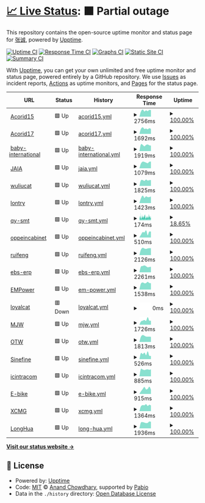 # [📈 Live Status](https://techeek.github.io/upptime): <!--live status--> **🟧 Partial outage**

This repository contains the open-source uptime monitor and status page for [张诚](www.techeek.cn), powered by [Upptime](https://github.com/upptime/upptime).

[![Uptime CI](https://github.com/techeek/upptime/workflows/Uptime%20CI/badge.svg)](https://github.com/techeek/upptime/actions?query=workflow%3A%22Uptime+CI%22)
[![Response Time CI](https://github.com/techeek/upptime/workflows/Response%20Time%20CI/badge.svg)](https://github.com/techeek/upptime/actions?query=workflow%3A%22Response+Time+CI%22)
[![Graphs CI](https://github.com/techeek/upptime/workflows/Graphs%20CI/badge.svg)](https://github.com/techeek/upptime/actions?query=workflow%3A%22Graphs+CI%22)
[![Static Site CI](https://github.com/techeek/upptime/workflows/Static%20Site%20CI/badge.svg)](https://github.com/techeek/upptime/actions?query=workflow%3A%22Static+Site+CI%22)
[![Summary CI](https://github.com/techeek/upptime/workflows/Summary%20CI/badge.svg)](https://github.com/techeek/upptime/actions?query=workflow%3A%22Summary+CI%22)

With [Upptime](https://upptime.js.org), you can get your own unlimited and free uptime monitor and status page, powered entirely by a GitHub repository. We use [Issues](https://github.com/techeek/upptime/issues) as incident reports, [Actions](https://github.com/techeek/upptime/actions) as uptime monitors, and [Pages](https://techeek.github.io/upptime) for the status page.

<!--start: status pages-->
<!-- This summary is generated by Upptime (https://github.com/upptime/upptime) -->
<!-- Do not edit this manually, your changes will be overwritten -->
<!-- prettier-ignore -->
| URL | Status | History | Response Time | Uptime |
| --- | ------ | ------- | ------------- | ------ |
| <img alt="" src="https://icons.duckduckgo.com/ip3/odoo15.acorid.cn.ico" height="13"> [Acorid15](https://odoo15.acorid.cn) | 🟩 Up | [acorid15.yml](https://github.com/Techeek/upptime/commits/HEAD/history/acorid15.yml) | <details><summary><img alt="Response time graph" src="./graphs/acorid15/response-time-week.png" height="20"> 2756ms</summary><br><a href="https://techeek.github.io/upptime/history/acorid15"><img alt="Response time 2899" src="https://img.shields.io/endpoint?url=https%3A%2F%2Fraw.githubusercontent.com%2FTecheek%2Fupptime%2FHEAD%2Fapi%2Facorid15%2Fresponse-time.json"></a><br><a href="https://techeek.github.io/upptime/history/acorid15"><img alt="24-hour response time 2982" src="https://img.shields.io/endpoint?url=https%3A%2F%2Fraw.githubusercontent.com%2FTecheek%2Fupptime%2FHEAD%2Fapi%2Facorid15%2Fresponse-time-day.json"></a><br><a href="https://techeek.github.io/upptime/history/acorid15"><img alt="7-day response time 2756" src="https://img.shields.io/endpoint?url=https%3A%2F%2Fraw.githubusercontent.com%2FTecheek%2Fupptime%2FHEAD%2Fapi%2Facorid15%2Fresponse-time-week.json"></a><br><a href="https://techeek.github.io/upptime/history/acorid15"><img alt="30-day response time 2956" src="https://img.shields.io/endpoint?url=https%3A%2F%2Fraw.githubusercontent.com%2FTecheek%2Fupptime%2FHEAD%2Fapi%2Facorid15%2Fresponse-time-month.json"></a><br><a href="https://techeek.github.io/upptime/history/acorid15"><img alt="1-year response time 2899" src="https://img.shields.io/endpoint?url=https%3A%2F%2Fraw.githubusercontent.com%2FTecheek%2Fupptime%2FHEAD%2Fapi%2Facorid15%2Fresponse-time-year.json"></a></details> | <details><summary><a href="https://techeek.github.io/upptime/history/acorid15">100.00%</a></summary><a href="https://techeek.github.io/upptime/history/acorid15"><img alt="All-time uptime 100.00%" src="https://img.shields.io/endpoint?url=https%3A%2F%2Fraw.githubusercontent.com%2FTecheek%2Fupptime%2FHEAD%2Fapi%2Facorid15%2Fuptime.json"></a><br><a href="https://techeek.github.io/upptime/history/acorid15"><img alt="24-hour uptime 100.00%" src="https://img.shields.io/endpoint?url=https%3A%2F%2Fraw.githubusercontent.com%2FTecheek%2Fupptime%2FHEAD%2Fapi%2Facorid15%2Fuptime-day.json"></a><br><a href="https://techeek.github.io/upptime/history/acorid15"><img alt="7-day uptime 100.00%" src="https://img.shields.io/endpoint?url=https%3A%2F%2Fraw.githubusercontent.com%2FTecheek%2Fupptime%2FHEAD%2Fapi%2Facorid15%2Fuptime-week.json"></a><br><a href="https://techeek.github.io/upptime/history/acorid15"><img alt="30-day uptime 100.00%" src="https://img.shields.io/endpoint?url=https%3A%2F%2Fraw.githubusercontent.com%2FTecheek%2Fupptime%2FHEAD%2Fapi%2Facorid15%2Fuptime-month.json"></a><br><a href="https://techeek.github.io/upptime/history/acorid15"><img alt="1-year uptime 100.00%" src="https://img.shields.io/endpoint?url=https%3A%2F%2Fraw.githubusercontent.com%2FTecheek%2Fupptime%2FHEAD%2Fapi%2Facorid15%2Fuptime-year.json"></a></details>
| <img alt="" src="https://icons.duckduckgo.com/ip3/odoo17.acorid.cn.ico" height="13"> [Acorid17](https://odoo17.acorid.cn) | 🟩 Up | [acorid17.yml](https://github.com/Techeek/upptime/commits/HEAD/history/acorid17.yml) | <details><summary><img alt="Response time graph" src="./graphs/acorid17/response-time-week.png" height="20"> 1692ms</summary><br><a href="https://techeek.github.io/upptime/history/acorid17"><img alt="Response time 1864" src="https://img.shields.io/endpoint?url=https%3A%2F%2Fraw.githubusercontent.com%2FTecheek%2Fupptime%2FHEAD%2Fapi%2Facorid17%2Fresponse-time.json"></a><br><a href="https://techeek.github.io/upptime/history/acorid17"><img alt="24-hour response time 1584" src="https://img.shields.io/endpoint?url=https%3A%2F%2Fraw.githubusercontent.com%2FTecheek%2Fupptime%2FHEAD%2Fapi%2Facorid17%2Fresponse-time-day.json"></a><br><a href="https://techeek.github.io/upptime/history/acorid17"><img alt="7-day response time 1692" src="https://img.shields.io/endpoint?url=https%3A%2F%2Fraw.githubusercontent.com%2FTecheek%2Fupptime%2FHEAD%2Fapi%2Facorid17%2Fresponse-time-week.json"></a><br><a href="https://techeek.github.io/upptime/history/acorid17"><img alt="30-day response time 1982" src="https://img.shields.io/endpoint?url=https%3A%2F%2Fraw.githubusercontent.com%2FTecheek%2Fupptime%2FHEAD%2Fapi%2Facorid17%2Fresponse-time-month.json"></a><br><a href="https://techeek.github.io/upptime/history/acorid17"><img alt="1-year response time 1864" src="https://img.shields.io/endpoint?url=https%3A%2F%2Fraw.githubusercontent.com%2FTecheek%2Fupptime%2FHEAD%2Fapi%2Facorid17%2Fresponse-time-year.json"></a></details> | <details><summary><a href="https://techeek.github.io/upptime/history/acorid17">100.00%</a></summary><a href="https://techeek.github.io/upptime/history/acorid17"><img alt="All-time uptime 99.97%" src="https://img.shields.io/endpoint?url=https%3A%2F%2Fraw.githubusercontent.com%2FTecheek%2Fupptime%2FHEAD%2Fapi%2Facorid17%2Fuptime.json"></a><br><a href="https://techeek.github.io/upptime/history/acorid17"><img alt="24-hour uptime 100.00%" src="https://img.shields.io/endpoint?url=https%3A%2F%2Fraw.githubusercontent.com%2FTecheek%2Fupptime%2FHEAD%2Fapi%2Facorid17%2Fuptime-day.json"></a><br><a href="https://techeek.github.io/upptime/history/acorid17"><img alt="7-day uptime 100.00%" src="https://img.shields.io/endpoint?url=https%3A%2F%2Fraw.githubusercontent.com%2FTecheek%2Fupptime%2FHEAD%2Fapi%2Facorid17%2Fuptime-week.json"></a><br><a href="https://techeek.github.io/upptime/history/acorid17"><img alt="30-day uptime 99.96%" src="https://img.shields.io/endpoint?url=https%3A%2F%2Fraw.githubusercontent.com%2FTecheek%2Fupptime%2FHEAD%2Fapi%2Facorid17%2Fuptime-month.json"></a><br><a href="https://techeek.github.io/upptime/history/acorid17"><img alt="1-year uptime 99.97%" src="https://img.shields.io/endpoint?url=https%3A%2F%2Fraw.githubusercontent.com%2FTecheek%2Fupptime%2FHEAD%2Fapi%2Facorid17%2Fuptime-year.json"></a></details>
| <img alt="" src="https://icons.duckduckgo.com/ip3/www.baby-international.com.ico" height="13"> [baby-international](https://www.baby-international.com) | 🟩 Up | [baby-international.yml](https://github.com/Techeek/upptime/commits/HEAD/history/baby-international.yml) | <details><summary><img alt="Response time graph" src="./graphs/baby-international/response-time-week.png" height="20"> 1919ms</summary><br><a href="https://techeek.github.io/upptime/history/baby-international"><img alt="Response time 1876" src="https://img.shields.io/endpoint?url=https%3A%2F%2Fraw.githubusercontent.com%2FTecheek%2Fupptime%2FHEAD%2Fapi%2Fbaby-international%2Fresponse-time.json"></a><br><a href="https://techeek.github.io/upptime/history/baby-international"><img alt="24-hour response time 1761" src="https://img.shields.io/endpoint?url=https%3A%2F%2Fraw.githubusercontent.com%2FTecheek%2Fupptime%2FHEAD%2Fapi%2Fbaby-international%2Fresponse-time-day.json"></a><br><a href="https://techeek.github.io/upptime/history/baby-international"><img alt="7-day response time 1919" src="https://img.shields.io/endpoint?url=https%3A%2F%2Fraw.githubusercontent.com%2FTecheek%2Fupptime%2FHEAD%2Fapi%2Fbaby-international%2Fresponse-time-week.json"></a><br><a href="https://techeek.github.io/upptime/history/baby-international"><img alt="30-day response time 1953" src="https://img.shields.io/endpoint?url=https%3A%2F%2Fraw.githubusercontent.com%2FTecheek%2Fupptime%2FHEAD%2Fapi%2Fbaby-international%2Fresponse-time-month.json"></a><br><a href="https://techeek.github.io/upptime/history/baby-international"><img alt="1-year response time 1876" src="https://img.shields.io/endpoint?url=https%3A%2F%2Fraw.githubusercontent.com%2FTecheek%2Fupptime%2FHEAD%2Fapi%2Fbaby-international%2Fresponse-time-year.json"></a></details> | <details><summary><a href="https://techeek.github.io/upptime/history/baby-international">100.00%</a></summary><a href="https://techeek.github.io/upptime/history/baby-international"><img alt="All-time uptime 100.00%" src="https://img.shields.io/endpoint?url=https%3A%2F%2Fraw.githubusercontent.com%2FTecheek%2Fupptime%2FHEAD%2Fapi%2Fbaby-international%2Fuptime.json"></a><br><a href="https://techeek.github.io/upptime/history/baby-international"><img alt="24-hour uptime 100.00%" src="https://img.shields.io/endpoint?url=https%3A%2F%2Fraw.githubusercontent.com%2FTecheek%2Fupptime%2FHEAD%2Fapi%2Fbaby-international%2Fuptime-day.json"></a><br><a href="https://techeek.github.io/upptime/history/baby-international"><img alt="7-day uptime 100.00%" src="https://img.shields.io/endpoint?url=https%3A%2F%2Fraw.githubusercontent.com%2FTecheek%2Fupptime%2FHEAD%2Fapi%2Fbaby-international%2Fuptime-week.json"></a><br><a href="https://techeek.github.io/upptime/history/baby-international"><img alt="30-day uptime 100.00%" src="https://img.shields.io/endpoint?url=https%3A%2F%2Fraw.githubusercontent.com%2FTecheek%2Fupptime%2FHEAD%2Fapi%2Fbaby-international%2Fuptime-month.json"></a><br><a href="https://techeek.github.io/upptime/history/baby-international"><img alt="1-year uptime 100.00%" src="https://img.shields.io/endpoint?url=https%3A%2F%2Fraw.githubusercontent.com%2FTecheek%2Fupptime%2FHEAD%2Fapi%2Fbaby-international%2Fuptime-year.json"></a></details>
| <img alt="" src="https://icons.duckduckgo.com/ip3/120.79.228.48.ico" height="13"> [JAIA](http://120.79.228.48) | 🟩 Up | [jaia.yml](https://github.com/Techeek/upptime/commits/HEAD/history/jaia.yml) | <details><summary><img alt="Response time graph" src="./graphs/jaia/response-time-week.png" height="20"> 1079ms</summary><br><a href="https://techeek.github.io/upptime/history/jaia"><img alt="Response time 1047" src="https://img.shields.io/endpoint?url=https%3A%2F%2Fraw.githubusercontent.com%2FTecheek%2Fupptime%2FHEAD%2Fapi%2Fjaia%2Fresponse-time.json"></a><br><a href="https://techeek.github.io/upptime/history/jaia"><img alt="24-hour response time 1218" src="https://img.shields.io/endpoint?url=https%3A%2F%2Fraw.githubusercontent.com%2FTecheek%2Fupptime%2FHEAD%2Fapi%2Fjaia%2Fresponse-time-day.json"></a><br><a href="https://techeek.github.io/upptime/history/jaia"><img alt="7-day response time 1079" src="https://img.shields.io/endpoint?url=https%3A%2F%2Fraw.githubusercontent.com%2FTecheek%2Fupptime%2FHEAD%2Fapi%2Fjaia%2Fresponse-time-week.json"></a><br><a href="https://techeek.github.io/upptime/history/jaia"><img alt="30-day response time 1043" src="https://img.shields.io/endpoint?url=https%3A%2F%2Fraw.githubusercontent.com%2FTecheek%2Fupptime%2FHEAD%2Fapi%2Fjaia%2Fresponse-time-month.json"></a><br><a href="https://techeek.github.io/upptime/history/jaia"><img alt="1-year response time 1047" src="https://img.shields.io/endpoint?url=https%3A%2F%2Fraw.githubusercontent.com%2FTecheek%2Fupptime%2FHEAD%2Fapi%2Fjaia%2Fresponse-time-year.json"></a></details> | <details><summary><a href="https://techeek.github.io/upptime/history/jaia">100.00%</a></summary><a href="https://techeek.github.io/upptime/history/jaia"><img alt="All-time uptime 100.00%" src="https://img.shields.io/endpoint?url=https%3A%2F%2Fraw.githubusercontent.com%2FTecheek%2Fupptime%2FHEAD%2Fapi%2Fjaia%2Fuptime.json"></a><br><a href="https://techeek.github.io/upptime/history/jaia"><img alt="24-hour uptime 100.00%" src="https://img.shields.io/endpoint?url=https%3A%2F%2Fraw.githubusercontent.com%2FTecheek%2Fupptime%2FHEAD%2Fapi%2Fjaia%2Fuptime-day.json"></a><br><a href="https://techeek.github.io/upptime/history/jaia"><img alt="7-day uptime 100.00%" src="https://img.shields.io/endpoint?url=https%3A%2F%2Fraw.githubusercontent.com%2FTecheek%2Fupptime%2FHEAD%2Fapi%2Fjaia%2Fuptime-week.json"></a><br><a href="https://techeek.github.io/upptime/history/jaia"><img alt="30-day uptime 100.00%" src="https://img.shields.io/endpoint?url=https%3A%2F%2Fraw.githubusercontent.com%2FTecheek%2Fupptime%2FHEAD%2Fapi%2Fjaia%2Fuptime-month.json"></a><br><a href="https://techeek.github.io/upptime/history/jaia"><img alt="1-year uptime 100.00%" src="https://img.shields.io/endpoint?url=https%3A%2F%2Fraw.githubusercontent.com%2FTecheek%2Fupptime%2FHEAD%2Fapi%2Fjaia%2Fuptime-year.json"></a></details>
| <img alt="" src="https://icons.duckduckgo.com/ip3/od.wuliucat.com.ico" height="13"> [wuliucat](http://od.wuliucat.com) | 🟩 Up | [wuliucat.yml](https://github.com/Techeek/upptime/commits/HEAD/history/wuliucat.yml) | <details><summary><img alt="Response time graph" src="./graphs/wuliucat/response-time-week.png" height="20"> 1825ms</summary><br><a href="https://techeek.github.io/upptime/history/wuliucat"><img alt="Response time 1820" src="https://img.shields.io/endpoint?url=https%3A%2F%2Fraw.githubusercontent.com%2FTecheek%2Fupptime%2FHEAD%2Fapi%2Fwuliucat%2Fresponse-time.json"></a><br><a href="https://techeek.github.io/upptime/history/wuliucat"><img alt="24-hour response time 1892" src="https://img.shields.io/endpoint?url=https%3A%2F%2Fraw.githubusercontent.com%2FTecheek%2Fupptime%2FHEAD%2Fapi%2Fwuliucat%2Fresponse-time-day.json"></a><br><a href="https://techeek.github.io/upptime/history/wuliucat"><img alt="7-day response time 1825" src="https://img.shields.io/endpoint?url=https%3A%2F%2Fraw.githubusercontent.com%2FTecheek%2Fupptime%2FHEAD%2Fapi%2Fwuliucat%2Fresponse-time-week.json"></a><br><a href="https://techeek.github.io/upptime/history/wuliucat"><img alt="30-day response time 1774" src="https://img.shields.io/endpoint?url=https%3A%2F%2Fraw.githubusercontent.com%2FTecheek%2Fupptime%2FHEAD%2Fapi%2Fwuliucat%2Fresponse-time-month.json"></a><br><a href="https://techeek.github.io/upptime/history/wuliucat"><img alt="1-year response time 1820" src="https://img.shields.io/endpoint?url=https%3A%2F%2Fraw.githubusercontent.com%2FTecheek%2Fupptime%2FHEAD%2Fapi%2Fwuliucat%2Fresponse-time-year.json"></a></details> | <details><summary><a href="https://techeek.github.io/upptime/history/wuliucat">100.00%</a></summary><a href="https://techeek.github.io/upptime/history/wuliucat"><img alt="All-time uptime 99.73%" src="https://img.shields.io/endpoint?url=https%3A%2F%2Fraw.githubusercontent.com%2FTecheek%2Fupptime%2FHEAD%2Fapi%2Fwuliucat%2Fuptime.json"></a><br><a href="https://techeek.github.io/upptime/history/wuliucat"><img alt="24-hour uptime 100.00%" src="https://img.shields.io/endpoint?url=https%3A%2F%2Fraw.githubusercontent.com%2FTecheek%2Fupptime%2FHEAD%2Fapi%2Fwuliucat%2Fuptime-day.json"></a><br><a href="https://techeek.github.io/upptime/history/wuliucat"><img alt="7-day uptime 100.00%" src="https://img.shields.io/endpoint?url=https%3A%2F%2Fraw.githubusercontent.com%2FTecheek%2Fupptime%2FHEAD%2Fapi%2Fwuliucat%2Fuptime-week.json"></a><br><a href="https://techeek.github.io/upptime/history/wuliucat"><img alt="30-day uptime 99.64%" src="https://img.shields.io/endpoint?url=https%3A%2F%2Fraw.githubusercontent.com%2FTecheek%2Fupptime%2FHEAD%2Fapi%2Fwuliucat%2Fuptime-month.json"></a><br><a href="https://techeek.github.io/upptime/history/wuliucat"><img alt="1-year uptime 99.73%" src="https://img.shields.io/endpoint?url=https%3A%2F%2Fraw.githubusercontent.com%2FTecheek%2Fupptime%2FHEAD%2Fapi%2Fwuliucat%2Fuptime-year.json"></a></details>
| <img alt="" src="https://icons.duckduckgo.com/ip3/lontry.einfo-tech.com.ico" height="13"> [lontry](https://lontry.einfo-tech.com) | 🟩 Up | [lontry.yml](https://github.com/Techeek/upptime/commits/HEAD/history/lontry.yml) | <details><summary><img alt="Response time graph" src="./graphs/lontry/response-time-week.png" height="20"> 1423ms</summary><br><a href="https://techeek.github.io/upptime/history/lontry"><img alt="Response time 1364" src="https://img.shields.io/endpoint?url=https%3A%2F%2Fraw.githubusercontent.com%2FTecheek%2Fupptime%2FHEAD%2Fapi%2Flontry%2Fresponse-time.json"></a><br><a href="https://techeek.github.io/upptime/history/lontry"><img alt="24-hour response time 1512" src="https://img.shields.io/endpoint?url=https%3A%2F%2Fraw.githubusercontent.com%2FTecheek%2Fupptime%2FHEAD%2Fapi%2Flontry%2Fresponse-time-day.json"></a><br><a href="https://techeek.github.io/upptime/history/lontry"><img alt="7-day response time 1423" src="https://img.shields.io/endpoint?url=https%3A%2F%2Fraw.githubusercontent.com%2FTecheek%2Fupptime%2FHEAD%2Fapi%2Flontry%2Fresponse-time-week.json"></a><br><a href="https://techeek.github.io/upptime/history/lontry"><img alt="30-day response time 1375" src="https://img.shields.io/endpoint?url=https%3A%2F%2Fraw.githubusercontent.com%2FTecheek%2Fupptime%2FHEAD%2Fapi%2Flontry%2Fresponse-time-month.json"></a><br><a href="https://techeek.github.io/upptime/history/lontry"><img alt="1-year response time 1364" src="https://img.shields.io/endpoint?url=https%3A%2F%2Fraw.githubusercontent.com%2FTecheek%2Fupptime%2FHEAD%2Fapi%2Flontry%2Fresponse-time-year.json"></a></details> | <details><summary><a href="https://techeek.github.io/upptime/history/lontry">100.00%</a></summary><a href="https://techeek.github.io/upptime/history/lontry"><img alt="All-time uptime 100.00%" src="https://img.shields.io/endpoint?url=https%3A%2F%2Fraw.githubusercontent.com%2FTecheek%2Fupptime%2FHEAD%2Fapi%2Flontry%2Fuptime.json"></a><br><a href="https://techeek.github.io/upptime/history/lontry"><img alt="24-hour uptime 100.00%" src="https://img.shields.io/endpoint?url=https%3A%2F%2Fraw.githubusercontent.com%2FTecheek%2Fupptime%2FHEAD%2Fapi%2Flontry%2Fuptime-day.json"></a><br><a href="https://techeek.github.io/upptime/history/lontry"><img alt="7-day uptime 100.00%" src="https://img.shields.io/endpoint?url=https%3A%2F%2Fraw.githubusercontent.com%2FTecheek%2Fupptime%2FHEAD%2Fapi%2Flontry%2Fuptime-week.json"></a><br><a href="https://techeek.github.io/upptime/history/lontry"><img alt="30-day uptime 100.00%" src="https://img.shields.io/endpoint?url=https%3A%2F%2Fraw.githubusercontent.com%2FTecheek%2Fupptime%2FHEAD%2Fapi%2Flontry%2Fuptime-month.json"></a><br><a href="https://techeek.github.io/upptime/history/lontry"><img alt="1-year uptime 100.00%" src="https://img.shields.io/endpoint?url=https%3A%2F%2Fraw.githubusercontent.com%2FTecheek%2Fupptime%2FHEAD%2Fapi%2Flontry%2Fuptime-year.json"></a></details>
| <img alt="" src="https://icons.duckduckgo.com/ip3/www.qy-smt.com.ico" height="13"> [qy-smt](https://www.qy-smt.com) | 🟩 Up | [qy-smt.yml](https://github.com/Techeek/upptime/commits/HEAD/history/qy-smt.yml) | <details><summary><img alt="Response time graph" src="./graphs/qy-smt/response-time-week.png" height="20"> 174ms</summary><br><a href="https://techeek.github.io/upptime/history/qy-smt"><img alt="Response time 218" src="https://img.shields.io/endpoint?url=https%3A%2F%2Fraw.githubusercontent.com%2FTecheek%2Fupptime%2FHEAD%2Fapi%2Fqy-smt%2Fresponse-time.json"></a><br><a href="https://techeek.github.io/upptime/history/qy-smt"><img alt="24-hour response time 171" src="https://img.shields.io/endpoint?url=https%3A%2F%2Fraw.githubusercontent.com%2FTecheek%2Fupptime%2FHEAD%2Fapi%2Fqy-smt%2Fresponse-time-day.json"></a><br><a href="https://techeek.github.io/upptime/history/qy-smt"><img alt="7-day response time 174" src="https://img.shields.io/endpoint?url=https%3A%2F%2Fraw.githubusercontent.com%2FTecheek%2Fupptime%2FHEAD%2Fapi%2Fqy-smt%2Fresponse-time-week.json"></a><br><a href="https://techeek.github.io/upptime/history/qy-smt"><img alt="30-day response time 186" src="https://img.shields.io/endpoint?url=https%3A%2F%2Fraw.githubusercontent.com%2FTecheek%2Fupptime%2FHEAD%2Fapi%2Fqy-smt%2Fresponse-time-month.json"></a><br><a href="https://techeek.github.io/upptime/history/qy-smt"><img alt="1-year response time 218" src="https://img.shields.io/endpoint?url=https%3A%2F%2Fraw.githubusercontent.com%2FTecheek%2Fupptime%2FHEAD%2Fapi%2Fqy-smt%2Fresponse-time-year.json"></a></details> | <details><summary><a href="https://techeek.github.io/upptime/history/qy-smt">18.65%</a></summary><a href="https://techeek.github.io/upptime/history/qy-smt"><img alt="All-time uptime 47.92%" src="https://img.shields.io/endpoint?url=https%3A%2F%2Fraw.githubusercontent.com%2FTecheek%2Fupptime%2FHEAD%2Fapi%2Fqy-smt%2Fuptime.json"></a><br><a href="https://techeek.github.io/upptime/history/qy-smt"><img alt="24-hour uptime 25.75%" src="https://img.shields.io/endpoint?url=https%3A%2F%2Fraw.githubusercontent.com%2FTecheek%2Fupptime%2FHEAD%2Fapi%2Fqy-smt%2Fuptime-day.json"></a><br><a href="https://techeek.github.io/upptime/history/qy-smt"><img alt="7-day uptime 18.65%" src="https://img.shields.io/endpoint?url=https%3A%2F%2Fraw.githubusercontent.com%2FTecheek%2Fupptime%2FHEAD%2Fapi%2Fqy-smt%2Fuptime-week.json"></a><br><a href="https://techeek.github.io/upptime/history/qy-smt"><img alt="30-day uptime 35.55%" src="https://img.shields.io/endpoint?url=https%3A%2F%2Fraw.githubusercontent.com%2FTecheek%2Fupptime%2FHEAD%2Fapi%2Fqy-smt%2Fuptime-month.json"></a><br><a href="https://techeek.github.io/upptime/history/qy-smt"><img alt="1-year uptime 47.92%" src="https://img.shields.io/endpoint?url=https%3A%2F%2Fraw.githubusercontent.com%2FTecheek%2Fupptime%2FHEAD%2Fapi%2Fqy-smt%2Fuptime-year.json"></a></details>
| <img alt="" src="https://icons.duckduckgo.com/ip3/oppeincabinet.ca.ico" height="13"> [oppeincabinet](http://oppeincabinet.ca) | 🟩 Up | [oppeincabinet.yml](https://github.com/Techeek/upptime/commits/HEAD/history/oppeincabinet.yml) | <details><summary><img alt="Response time graph" src="./graphs/oppeincabinet/response-time-week.png" height="20"> 510ms</summary><br><a href="https://techeek.github.io/upptime/history/oppeincabinet"><img alt="Response time 522" src="https://img.shields.io/endpoint?url=https%3A%2F%2Fraw.githubusercontent.com%2FTecheek%2Fupptime%2FHEAD%2Fapi%2Foppeincabinet%2Fresponse-time.json"></a><br><a href="https://techeek.github.io/upptime/history/oppeincabinet"><img alt="24-hour response time 610" src="https://img.shields.io/endpoint?url=https%3A%2F%2Fraw.githubusercontent.com%2FTecheek%2Fupptime%2FHEAD%2Fapi%2Foppeincabinet%2Fresponse-time-day.json"></a><br><a href="https://techeek.github.io/upptime/history/oppeincabinet"><img alt="7-day response time 510" src="https://img.shields.io/endpoint?url=https%3A%2F%2Fraw.githubusercontent.com%2FTecheek%2Fupptime%2FHEAD%2Fapi%2Foppeincabinet%2Fresponse-time-week.json"></a><br><a href="https://techeek.github.io/upptime/history/oppeincabinet"><img alt="30-day response time 548" src="https://img.shields.io/endpoint?url=https%3A%2F%2Fraw.githubusercontent.com%2FTecheek%2Fupptime%2FHEAD%2Fapi%2Foppeincabinet%2Fresponse-time-month.json"></a><br><a href="https://techeek.github.io/upptime/history/oppeincabinet"><img alt="1-year response time 522" src="https://img.shields.io/endpoint?url=https%3A%2F%2Fraw.githubusercontent.com%2FTecheek%2Fupptime%2FHEAD%2Fapi%2Foppeincabinet%2Fresponse-time-year.json"></a></details> | <details><summary><a href="https://techeek.github.io/upptime/history/oppeincabinet">100.00%</a></summary><a href="https://techeek.github.io/upptime/history/oppeincabinet"><img alt="All-time uptime 99.86%" src="https://img.shields.io/endpoint?url=https%3A%2F%2Fraw.githubusercontent.com%2FTecheek%2Fupptime%2FHEAD%2Fapi%2Foppeincabinet%2Fuptime.json"></a><br><a href="https://techeek.github.io/upptime/history/oppeincabinet"><img alt="24-hour uptime 100.00%" src="https://img.shields.io/endpoint?url=https%3A%2F%2Fraw.githubusercontent.com%2FTecheek%2Fupptime%2FHEAD%2Fapi%2Foppeincabinet%2Fuptime-day.json"></a><br><a href="https://techeek.github.io/upptime/history/oppeincabinet"><img alt="7-day uptime 100.00%" src="https://img.shields.io/endpoint?url=https%3A%2F%2Fraw.githubusercontent.com%2FTecheek%2Fupptime%2FHEAD%2Fapi%2Foppeincabinet%2Fuptime-week.json"></a><br><a href="https://techeek.github.io/upptime/history/oppeincabinet"><img alt="30-day uptime 100.00%" src="https://img.shields.io/endpoint?url=https%3A%2F%2Fraw.githubusercontent.com%2FTecheek%2Fupptime%2FHEAD%2Fapi%2Foppeincabinet%2Fuptime-month.json"></a><br><a href="https://techeek.github.io/upptime/history/oppeincabinet"><img alt="1-year uptime 99.86%" src="https://img.shields.io/endpoint?url=https%3A%2F%2Fraw.githubusercontent.com%2FTecheek%2Fupptime%2FHEAD%2Fapi%2Foppeincabinet%2Fuptime-year.json"></a></details>
| <img alt="" src="https://icons.duckduckgo.com/ip3/ruifengcc.cn.ico" height="13"> [ruifeng](https://ruifengcc.cn) | 🟩 Up | [ruifeng.yml](https://github.com/Techeek/upptime/commits/HEAD/history/ruifeng.yml) | <details><summary><img alt="Response time graph" src="./graphs/ruifeng/response-time-week.png" height="20"> 2126ms</summary><br><a href="https://techeek.github.io/upptime/history/ruifeng"><img alt="Response time 2024" src="https://img.shields.io/endpoint?url=https%3A%2F%2Fraw.githubusercontent.com%2FTecheek%2Fupptime%2FHEAD%2Fapi%2Fruifeng%2Fresponse-time.json"></a><br><a href="https://techeek.github.io/upptime/history/ruifeng"><img alt="24-hour response time 2214" src="https://img.shields.io/endpoint?url=https%3A%2F%2Fraw.githubusercontent.com%2FTecheek%2Fupptime%2FHEAD%2Fapi%2Fruifeng%2Fresponse-time-day.json"></a><br><a href="https://techeek.github.io/upptime/history/ruifeng"><img alt="7-day response time 2126" src="https://img.shields.io/endpoint?url=https%3A%2F%2Fraw.githubusercontent.com%2FTecheek%2Fupptime%2FHEAD%2Fapi%2Fruifeng%2Fresponse-time-week.json"></a><br><a href="https://techeek.github.io/upptime/history/ruifeng"><img alt="30-day response time 2055" src="https://img.shields.io/endpoint?url=https%3A%2F%2Fraw.githubusercontent.com%2FTecheek%2Fupptime%2FHEAD%2Fapi%2Fruifeng%2Fresponse-time-month.json"></a><br><a href="https://techeek.github.io/upptime/history/ruifeng"><img alt="1-year response time 2024" src="https://img.shields.io/endpoint?url=https%3A%2F%2Fraw.githubusercontent.com%2FTecheek%2Fupptime%2FHEAD%2Fapi%2Fruifeng%2Fresponse-time-year.json"></a></details> | <details><summary><a href="https://techeek.github.io/upptime/history/ruifeng">100.00%</a></summary><a href="https://techeek.github.io/upptime/history/ruifeng"><img alt="All-time uptime 100.00%" src="https://img.shields.io/endpoint?url=https%3A%2F%2Fraw.githubusercontent.com%2FTecheek%2Fupptime%2FHEAD%2Fapi%2Fruifeng%2Fuptime.json"></a><br><a href="https://techeek.github.io/upptime/history/ruifeng"><img alt="24-hour uptime 100.00%" src="https://img.shields.io/endpoint?url=https%3A%2F%2Fraw.githubusercontent.com%2FTecheek%2Fupptime%2FHEAD%2Fapi%2Fruifeng%2Fuptime-day.json"></a><br><a href="https://techeek.github.io/upptime/history/ruifeng"><img alt="7-day uptime 100.00%" src="https://img.shields.io/endpoint?url=https%3A%2F%2Fraw.githubusercontent.com%2FTecheek%2Fupptime%2FHEAD%2Fapi%2Fruifeng%2Fuptime-week.json"></a><br><a href="https://techeek.github.io/upptime/history/ruifeng"><img alt="30-day uptime 100.00%" src="https://img.shields.io/endpoint?url=https%3A%2F%2Fraw.githubusercontent.com%2FTecheek%2Fupptime%2FHEAD%2Fapi%2Fruifeng%2Fuptime-month.json"></a><br><a href="https://techeek.github.io/upptime/history/ruifeng"><img alt="1-year uptime 100.00%" src="https://img.shields.io/endpoint?url=https%3A%2F%2Fraw.githubusercontent.com%2FTecheek%2Fupptime%2FHEAD%2Fapi%2Fruifeng%2Fuptime-year.json"></a></details>
| <img alt="" src="https://icons.duckduckgo.com/ip3/www.ebs-erp.cn.ico" height="13"> [ebs-erp](http://www.ebs-erp.cn:8013) | 🟩 Up | [ebs-erp.yml](https://github.com/Techeek/upptime/commits/HEAD/history/ebs-erp.yml) | <details><summary><img alt="Response time graph" src="./graphs/ebs-erp/response-time-week.png" height="20"> 2261ms</summary><br><a href="https://techeek.github.io/upptime/history/ebs-erp"><img alt="Response time 2315" src="https://img.shields.io/endpoint?url=https%3A%2F%2Fraw.githubusercontent.com%2FTecheek%2Fupptime%2FHEAD%2Fapi%2Febs-erp%2Fresponse-time.json"></a><br><a href="https://techeek.github.io/upptime/history/ebs-erp"><img alt="24-hour response time 2151" src="https://img.shields.io/endpoint?url=https%3A%2F%2Fraw.githubusercontent.com%2FTecheek%2Fupptime%2FHEAD%2Fapi%2Febs-erp%2Fresponse-time-day.json"></a><br><a href="https://techeek.github.io/upptime/history/ebs-erp"><img alt="7-day response time 2261" src="https://img.shields.io/endpoint?url=https%3A%2F%2Fraw.githubusercontent.com%2FTecheek%2Fupptime%2FHEAD%2Fapi%2Febs-erp%2Fresponse-time-week.json"></a><br><a href="https://techeek.github.io/upptime/history/ebs-erp"><img alt="30-day response time 2422" src="https://img.shields.io/endpoint?url=https%3A%2F%2Fraw.githubusercontent.com%2FTecheek%2Fupptime%2FHEAD%2Fapi%2Febs-erp%2Fresponse-time-month.json"></a><br><a href="https://techeek.github.io/upptime/history/ebs-erp"><img alt="1-year response time 2315" src="https://img.shields.io/endpoint?url=https%3A%2F%2Fraw.githubusercontent.com%2FTecheek%2Fupptime%2FHEAD%2Fapi%2Febs-erp%2Fresponse-time-year.json"></a></details> | <details><summary><a href="https://techeek.github.io/upptime/history/ebs-erp">100.00%</a></summary><a href="https://techeek.github.io/upptime/history/ebs-erp"><img alt="All-time uptime 100.00%" src="https://img.shields.io/endpoint?url=https%3A%2F%2Fraw.githubusercontent.com%2FTecheek%2Fupptime%2FHEAD%2Fapi%2Febs-erp%2Fuptime.json"></a><br><a href="https://techeek.github.io/upptime/history/ebs-erp"><img alt="24-hour uptime 100.00%" src="https://img.shields.io/endpoint?url=https%3A%2F%2Fraw.githubusercontent.com%2FTecheek%2Fupptime%2FHEAD%2Fapi%2Febs-erp%2Fuptime-day.json"></a><br><a href="https://techeek.github.io/upptime/history/ebs-erp"><img alt="7-day uptime 100.00%" src="https://img.shields.io/endpoint?url=https%3A%2F%2Fraw.githubusercontent.com%2FTecheek%2Fupptime%2FHEAD%2Fapi%2Febs-erp%2Fuptime-week.json"></a><br><a href="https://techeek.github.io/upptime/history/ebs-erp"><img alt="30-day uptime 100.00%" src="https://img.shields.io/endpoint?url=https%3A%2F%2Fraw.githubusercontent.com%2FTecheek%2Fupptime%2FHEAD%2Fapi%2Febs-erp%2Fuptime-month.json"></a><br><a href="https://techeek.github.io/upptime/history/ebs-erp"><img alt="1-year uptime 100.00%" src="https://img.shields.io/endpoint?url=https%3A%2F%2Fraw.githubusercontent.com%2FTecheek%2Fupptime%2FHEAD%2Fapi%2Febs-erp%2Fuptime-year.json"></a></details>
| <img alt="" src="https://icons.duckduckgo.com/ip3/www.emlitpe.net.ico" height="13"> [EMPower](https://www.emlitpe.net) | 🟩 Up | [em-power.yml](https://github.com/Techeek/upptime/commits/HEAD/history/em-power.yml) | <details><summary><img alt="Response time graph" src="./graphs/em-power/response-time-week.png" height="20"> 1538ms</summary><br><a href="https://techeek.github.io/upptime/history/em-power"><img alt="Response time 1540" src="https://img.shields.io/endpoint?url=https%3A%2F%2Fraw.githubusercontent.com%2FTecheek%2Fupptime%2FHEAD%2Fapi%2Fem-power%2Fresponse-time.json"></a><br><a href="https://techeek.github.io/upptime/history/em-power"><img alt="24-hour response time 1462" src="https://img.shields.io/endpoint?url=https%3A%2F%2Fraw.githubusercontent.com%2FTecheek%2Fupptime%2FHEAD%2Fapi%2Fem-power%2Fresponse-time-day.json"></a><br><a href="https://techeek.github.io/upptime/history/em-power"><img alt="7-day response time 1538" src="https://img.shields.io/endpoint?url=https%3A%2F%2Fraw.githubusercontent.com%2FTecheek%2Fupptime%2FHEAD%2Fapi%2Fem-power%2Fresponse-time-week.json"></a><br><a href="https://techeek.github.io/upptime/history/em-power"><img alt="30-day response time 1555" src="https://img.shields.io/endpoint?url=https%3A%2F%2Fraw.githubusercontent.com%2FTecheek%2Fupptime%2FHEAD%2Fapi%2Fem-power%2Fresponse-time-month.json"></a><br><a href="https://techeek.github.io/upptime/history/em-power"><img alt="1-year response time 1540" src="https://img.shields.io/endpoint?url=https%3A%2F%2Fraw.githubusercontent.com%2FTecheek%2Fupptime%2FHEAD%2Fapi%2Fem-power%2Fresponse-time-year.json"></a></details> | <details><summary><a href="https://techeek.github.io/upptime/history/em-power">100.00%</a></summary><a href="https://techeek.github.io/upptime/history/em-power"><img alt="All-time uptime 100.00%" src="https://img.shields.io/endpoint?url=https%3A%2F%2Fraw.githubusercontent.com%2FTecheek%2Fupptime%2FHEAD%2Fapi%2Fem-power%2Fuptime.json"></a><br><a href="https://techeek.github.io/upptime/history/em-power"><img alt="24-hour uptime 100.00%" src="https://img.shields.io/endpoint?url=https%3A%2F%2Fraw.githubusercontent.com%2FTecheek%2Fupptime%2FHEAD%2Fapi%2Fem-power%2Fuptime-day.json"></a><br><a href="https://techeek.github.io/upptime/history/em-power"><img alt="7-day uptime 100.00%" src="https://img.shields.io/endpoint?url=https%3A%2F%2Fraw.githubusercontent.com%2FTecheek%2Fupptime%2FHEAD%2Fapi%2Fem-power%2Fuptime-week.json"></a><br><a href="https://techeek.github.io/upptime/history/em-power"><img alt="30-day uptime 100.00%" src="https://img.shields.io/endpoint?url=https%3A%2F%2Fraw.githubusercontent.com%2FTecheek%2Fupptime%2FHEAD%2Fapi%2Fem-power%2Fuptime-month.json"></a><br><a href="https://techeek.github.io/upptime/history/em-power"><img alt="1-year uptime 100.00%" src="https://img.shields.io/endpoint?url=https%3A%2F%2Fraw.githubusercontent.com%2FTecheek%2Fupptime%2FHEAD%2Fapi%2Fem-power%2Fuptime-year.json"></a></details>
| <img alt="" src="https://icons.duckduckgo.com/ip3/www.loyalcat.cn.ico" height="13"> [loyalcat](https://www.loyalcat.cn) | 🟥 Down | [loyalcat.yml](https://github.com/Techeek/upptime/commits/HEAD/history/loyalcat.yml) | <details><summary><img alt="Response time graph" src="./graphs/loyalcat/response-time-week.png" height="20"> 0ms</summary><br><a href="https://techeek.github.io/upptime/history/loyalcat"><img alt="Response time 0" src="https://img.shields.io/endpoint?url=https%3A%2F%2Fraw.githubusercontent.com%2FTecheek%2Fupptime%2FHEAD%2Fapi%2Floyalcat%2Fresponse-time.json"></a><br><a href="https://techeek.github.io/upptime/history/loyalcat"><img alt="24-hour response time 0" src="https://img.shields.io/endpoint?url=https%3A%2F%2Fraw.githubusercontent.com%2FTecheek%2Fupptime%2FHEAD%2Fapi%2Floyalcat%2Fresponse-time-day.json"></a><br><a href="https://techeek.github.io/upptime/history/loyalcat"><img alt="7-day response time 0" src="https://img.shields.io/endpoint?url=https%3A%2F%2Fraw.githubusercontent.com%2FTecheek%2Fupptime%2FHEAD%2Fapi%2Floyalcat%2Fresponse-time-week.json"></a><br><a href="https://techeek.github.io/upptime/history/loyalcat"><img alt="30-day response time 0" src="https://img.shields.io/endpoint?url=https%3A%2F%2Fraw.githubusercontent.com%2FTecheek%2Fupptime%2FHEAD%2Fapi%2Floyalcat%2Fresponse-time-month.json"></a><br><a href="https://techeek.github.io/upptime/history/loyalcat"><img alt="1-year response time 0" src="https://img.shields.io/endpoint?url=https%3A%2F%2Fraw.githubusercontent.com%2FTecheek%2Fupptime%2FHEAD%2Fapi%2Floyalcat%2Fresponse-time-year.json"></a></details> | <details><summary><a href="https://techeek.github.io/upptime/history/loyalcat">100.00%</a></summary><a href="https://techeek.github.io/upptime/history/loyalcat"><img alt="All-time uptime 99.73%" src="https://img.shields.io/endpoint?url=https%3A%2F%2Fraw.githubusercontent.com%2FTecheek%2Fupptime%2FHEAD%2Fapi%2Floyalcat%2Fuptime.json"></a><br><a href="https://techeek.github.io/upptime/history/loyalcat"><img alt="24-hour uptime 100.00%" src="https://img.shields.io/endpoint?url=https%3A%2F%2Fraw.githubusercontent.com%2FTecheek%2Fupptime%2FHEAD%2Fapi%2Floyalcat%2Fuptime-day.json"></a><br><a href="https://techeek.github.io/upptime/history/loyalcat"><img alt="7-day uptime 100.00%" src="https://img.shields.io/endpoint?url=https%3A%2F%2Fraw.githubusercontent.com%2FTecheek%2Fupptime%2FHEAD%2Fapi%2Floyalcat%2Fuptime-week.json"></a><br><a href="https://techeek.github.io/upptime/history/loyalcat"><img alt="30-day uptime 100.00%" src="https://img.shields.io/endpoint?url=https%3A%2F%2Fraw.githubusercontent.com%2FTecheek%2Fupptime%2FHEAD%2Fapi%2Floyalcat%2Fuptime-month.json"></a><br><a href="https://techeek.github.io/upptime/history/loyalcat"><img alt="1-year uptime 99.73%" src="https://img.shields.io/endpoint?url=https%3A%2F%2Fraw.githubusercontent.com%2FTecheek%2Fupptime%2FHEAD%2Fapi%2Floyalcat%2Fuptime-year.json"></a></details>
| <img alt="" src="https://icons.duckduckgo.com/ip3/202.96.173.134.ico" height="13"> [MJW](http://202.96.173.134:8069) | 🟩 Up | [mjw.yml](https://github.com/Techeek/upptime/commits/HEAD/history/mjw.yml) | <details><summary><img alt="Response time graph" src="./graphs/mjw/response-time-week.png" height="20"> 1726ms</summary><br><a href="https://techeek.github.io/upptime/history/mjw"><img alt="Response time 1464" src="https://img.shields.io/endpoint?url=https%3A%2F%2Fraw.githubusercontent.com%2FTecheek%2Fupptime%2FHEAD%2Fapi%2Fmjw%2Fresponse-time.json"></a><br><a href="https://techeek.github.io/upptime/history/mjw"><img alt="24-hour response time 1576" src="https://img.shields.io/endpoint?url=https%3A%2F%2Fraw.githubusercontent.com%2FTecheek%2Fupptime%2FHEAD%2Fapi%2Fmjw%2Fresponse-time-day.json"></a><br><a href="https://techeek.github.io/upptime/history/mjw"><img alt="7-day response time 1726" src="https://img.shields.io/endpoint?url=https%3A%2F%2Fraw.githubusercontent.com%2FTecheek%2Fupptime%2FHEAD%2Fapi%2Fmjw%2Fresponse-time-week.json"></a><br><a href="https://techeek.github.io/upptime/history/mjw"><img alt="30-day response time 1518" src="https://img.shields.io/endpoint?url=https%3A%2F%2Fraw.githubusercontent.com%2FTecheek%2Fupptime%2FHEAD%2Fapi%2Fmjw%2Fresponse-time-month.json"></a><br><a href="https://techeek.github.io/upptime/history/mjw"><img alt="1-year response time 1464" src="https://img.shields.io/endpoint?url=https%3A%2F%2Fraw.githubusercontent.com%2FTecheek%2Fupptime%2FHEAD%2Fapi%2Fmjw%2Fresponse-time-year.json"></a></details> | <details><summary><a href="https://techeek.github.io/upptime/history/mjw">100.00%</a></summary><a href="https://techeek.github.io/upptime/history/mjw"><img alt="All-time uptime 100.00%" src="https://img.shields.io/endpoint?url=https%3A%2F%2Fraw.githubusercontent.com%2FTecheek%2Fupptime%2FHEAD%2Fapi%2Fmjw%2Fuptime.json"></a><br><a href="https://techeek.github.io/upptime/history/mjw"><img alt="24-hour uptime 100.00%" src="https://img.shields.io/endpoint?url=https%3A%2F%2Fraw.githubusercontent.com%2FTecheek%2Fupptime%2FHEAD%2Fapi%2Fmjw%2Fuptime-day.json"></a><br><a href="https://techeek.github.io/upptime/history/mjw"><img alt="7-day uptime 100.00%" src="https://img.shields.io/endpoint?url=https%3A%2F%2Fraw.githubusercontent.com%2FTecheek%2Fupptime%2FHEAD%2Fapi%2Fmjw%2Fuptime-week.json"></a><br><a href="https://techeek.github.io/upptime/history/mjw"><img alt="30-day uptime 100.00%" src="https://img.shields.io/endpoint?url=https%3A%2F%2Fraw.githubusercontent.com%2FTecheek%2Fupptime%2FHEAD%2Fapi%2Fmjw%2Fuptime-month.json"></a><br><a href="https://techeek.github.io/upptime/history/mjw"><img alt="1-year uptime 100.00%" src="https://img.shields.io/endpoint?url=https%3A%2F%2Fraw.githubusercontent.com%2FTecheek%2Fupptime%2FHEAD%2Fapi%2Fmjw%2Fuptime-year.json"></a></details>
| <img alt="" src="https://icons.duckduckgo.com/ip3/www.otwtech.com.au.ico" height="13"> [OTW](https://www.otwtech.com.au) | 🟩 Up | [otw.yml](https://github.com/Techeek/upptime/commits/HEAD/history/otw.yml) | <details><summary><img alt="Response time graph" src="./graphs/otw/response-time-week.png" height="20"> 1813ms</summary><br><a href="https://techeek.github.io/upptime/history/otw"><img alt="Response time 1858" src="https://img.shields.io/endpoint?url=https%3A%2F%2Fraw.githubusercontent.com%2FTecheek%2Fupptime%2FHEAD%2Fapi%2Fotw%2Fresponse-time.json"></a><br><a href="https://techeek.github.io/upptime/history/otw"><img alt="24-hour response time 1629" src="https://img.shields.io/endpoint?url=https%3A%2F%2Fraw.githubusercontent.com%2FTecheek%2Fupptime%2FHEAD%2Fapi%2Fotw%2Fresponse-time-day.json"></a><br><a href="https://techeek.github.io/upptime/history/otw"><img alt="7-day response time 1813" src="https://img.shields.io/endpoint?url=https%3A%2F%2Fraw.githubusercontent.com%2FTecheek%2Fupptime%2FHEAD%2Fapi%2Fotw%2Fresponse-time-week.json"></a><br><a href="https://techeek.github.io/upptime/history/otw"><img alt="30-day response time 1898" src="https://img.shields.io/endpoint?url=https%3A%2F%2Fraw.githubusercontent.com%2FTecheek%2Fupptime%2FHEAD%2Fapi%2Fotw%2Fresponse-time-month.json"></a><br><a href="https://techeek.github.io/upptime/history/otw"><img alt="1-year response time 1858" src="https://img.shields.io/endpoint?url=https%3A%2F%2Fraw.githubusercontent.com%2FTecheek%2Fupptime%2FHEAD%2Fapi%2Fotw%2Fresponse-time-year.json"></a></details> | <details><summary><a href="https://techeek.github.io/upptime/history/otw">100.00%</a></summary><a href="https://techeek.github.io/upptime/history/otw"><img alt="All-time uptime 100.00%" src="https://img.shields.io/endpoint?url=https%3A%2F%2Fraw.githubusercontent.com%2FTecheek%2Fupptime%2FHEAD%2Fapi%2Fotw%2Fuptime.json"></a><br><a href="https://techeek.github.io/upptime/history/otw"><img alt="24-hour uptime 100.00%" src="https://img.shields.io/endpoint?url=https%3A%2F%2Fraw.githubusercontent.com%2FTecheek%2Fupptime%2FHEAD%2Fapi%2Fotw%2Fuptime-day.json"></a><br><a href="https://techeek.github.io/upptime/history/otw"><img alt="7-day uptime 100.00%" src="https://img.shields.io/endpoint?url=https%3A%2F%2Fraw.githubusercontent.com%2FTecheek%2Fupptime%2FHEAD%2Fapi%2Fotw%2Fuptime-week.json"></a><br><a href="https://techeek.github.io/upptime/history/otw"><img alt="30-day uptime 100.00%" src="https://img.shields.io/endpoint?url=https%3A%2F%2Fraw.githubusercontent.com%2FTecheek%2Fupptime%2FHEAD%2Fapi%2Fotw%2Fuptime-month.json"></a><br><a href="https://techeek.github.io/upptime/history/otw"><img alt="1-year uptime 100.00%" src="https://img.shields.io/endpoint?url=https%3A%2F%2Fraw.githubusercontent.com%2FTecheek%2Fupptime%2FHEAD%2Fapi%2Fotw%2Fuptime-year.json"></a></details>
| <img alt="" src="https://icons.duckduckgo.com/ip3/www.sinefine.store.ico" height="13"> [Sinefine](https://www.sinefine.store) | 🟩 Up | [sinefine.yml](https://github.com/Techeek/upptime/commits/HEAD/history/sinefine.yml) | <details><summary><img alt="Response time graph" src="./graphs/sinefine/response-time-week.png" height="20"> 526ms</summary><br><a href="https://techeek.github.io/upptime/history/sinefine"><img alt="Response time 522" src="https://img.shields.io/endpoint?url=https%3A%2F%2Fraw.githubusercontent.com%2FTecheek%2Fupptime%2FHEAD%2Fapi%2Fsinefine%2Fresponse-time.json"></a><br><a href="https://techeek.github.io/upptime/history/sinefine"><img alt="24-hour response time 327" src="https://img.shields.io/endpoint?url=https%3A%2F%2Fraw.githubusercontent.com%2FTecheek%2Fupptime%2FHEAD%2Fapi%2Fsinefine%2Fresponse-time-day.json"></a><br><a href="https://techeek.github.io/upptime/history/sinefine"><img alt="7-day response time 526" src="https://img.shields.io/endpoint?url=https%3A%2F%2Fraw.githubusercontent.com%2FTecheek%2Fupptime%2FHEAD%2Fapi%2Fsinefine%2Fresponse-time-week.json"></a><br><a href="https://techeek.github.io/upptime/history/sinefine"><img alt="30-day response time 508" src="https://img.shields.io/endpoint?url=https%3A%2F%2Fraw.githubusercontent.com%2FTecheek%2Fupptime%2FHEAD%2Fapi%2Fsinefine%2Fresponse-time-month.json"></a><br><a href="https://techeek.github.io/upptime/history/sinefine"><img alt="1-year response time 522" src="https://img.shields.io/endpoint?url=https%3A%2F%2Fraw.githubusercontent.com%2FTecheek%2Fupptime%2FHEAD%2Fapi%2Fsinefine%2Fresponse-time-year.json"></a></details> | <details><summary><a href="https://techeek.github.io/upptime/history/sinefine">100.00%</a></summary><a href="https://techeek.github.io/upptime/history/sinefine"><img alt="All-time uptime 99.94%" src="https://img.shields.io/endpoint?url=https%3A%2F%2Fraw.githubusercontent.com%2FTecheek%2Fupptime%2FHEAD%2Fapi%2Fsinefine%2Fuptime.json"></a><br><a href="https://techeek.github.io/upptime/history/sinefine"><img alt="24-hour uptime 100.00%" src="https://img.shields.io/endpoint?url=https%3A%2F%2Fraw.githubusercontent.com%2FTecheek%2Fupptime%2FHEAD%2Fapi%2Fsinefine%2Fuptime-day.json"></a><br><a href="https://techeek.github.io/upptime/history/sinefine"><img alt="7-day uptime 100.00%" src="https://img.shields.io/endpoint?url=https%3A%2F%2Fraw.githubusercontent.com%2FTecheek%2Fupptime%2FHEAD%2Fapi%2Fsinefine%2Fuptime-week.json"></a><br><a href="https://techeek.github.io/upptime/history/sinefine"><img alt="30-day uptime 99.92%" src="https://img.shields.io/endpoint?url=https%3A%2F%2Fraw.githubusercontent.com%2FTecheek%2Fupptime%2FHEAD%2Fapi%2Fsinefine%2Fuptime-month.json"></a><br><a href="https://techeek.github.io/upptime/history/sinefine"><img alt="1-year uptime 99.94%" src="https://img.shields.io/endpoint?url=https%3A%2F%2Fraw.githubusercontent.com%2FTecheek%2Fupptime%2FHEAD%2Fapi%2Fsinefine%2Fuptime-year.json"></a></details>
| <img alt="" src="https://icons.duckduckgo.com/ip3/portal.icintracom.com.tw.ico" height="13"> [icintracom](https://portal.icintracom.com.tw) | 🟩 Up | [icintracom.yml](https://github.com/Techeek/upptime/commits/HEAD/history/icintracom.yml) | <details><summary><img alt="Response time graph" src="./graphs/icintracom/response-time-week.png" height="20"> 885ms</summary><br><a href="https://techeek.github.io/upptime/history/icintracom"><img alt="Response time 886" src="https://img.shields.io/endpoint?url=https%3A%2F%2Fraw.githubusercontent.com%2FTecheek%2Fupptime%2FHEAD%2Fapi%2Ficintracom%2Fresponse-time.json"></a><br><a href="https://techeek.github.io/upptime/history/icintracom"><img alt="24-hour response time 899" src="https://img.shields.io/endpoint?url=https%3A%2F%2Fraw.githubusercontent.com%2FTecheek%2Fupptime%2FHEAD%2Fapi%2Ficintracom%2Fresponse-time-day.json"></a><br><a href="https://techeek.github.io/upptime/history/icintracom"><img alt="7-day response time 885" src="https://img.shields.io/endpoint?url=https%3A%2F%2Fraw.githubusercontent.com%2FTecheek%2Fupptime%2FHEAD%2Fapi%2Ficintracom%2Fresponse-time-week.json"></a><br><a href="https://techeek.github.io/upptime/history/icintracom"><img alt="30-day response time 879" src="https://img.shields.io/endpoint?url=https%3A%2F%2Fraw.githubusercontent.com%2FTecheek%2Fupptime%2FHEAD%2Fapi%2Ficintracom%2Fresponse-time-month.json"></a><br><a href="https://techeek.github.io/upptime/history/icintracom"><img alt="1-year response time 886" src="https://img.shields.io/endpoint?url=https%3A%2F%2Fraw.githubusercontent.com%2FTecheek%2Fupptime%2FHEAD%2Fapi%2Ficintracom%2Fresponse-time-year.json"></a></details> | <details><summary><a href="https://techeek.github.io/upptime/history/icintracom">100.00%</a></summary><a href="https://techeek.github.io/upptime/history/icintracom"><img alt="All-time uptime 99.82%" src="https://img.shields.io/endpoint?url=https%3A%2F%2Fraw.githubusercontent.com%2FTecheek%2Fupptime%2FHEAD%2Fapi%2Ficintracom%2Fuptime.json"></a><br><a href="https://techeek.github.io/upptime/history/icintracom"><img alt="24-hour uptime 100.00%" src="https://img.shields.io/endpoint?url=https%3A%2F%2Fraw.githubusercontent.com%2FTecheek%2Fupptime%2FHEAD%2Fapi%2Ficintracom%2Fuptime-day.json"></a><br><a href="https://techeek.github.io/upptime/history/icintracom"><img alt="7-day uptime 100.00%" src="https://img.shields.io/endpoint?url=https%3A%2F%2Fraw.githubusercontent.com%2FTecheek%2Fupptime%2FHEAD%2Fapi%2Ficintracom%2Fuptime-week.json"></a><br><a href="https://techeek.github.io/upptime/history/icintracom"><img alt="30-day uptime 99.77%" src="https://img.shields.io/endpoint?url=https%3A%2F%2Fraw.githubusercontent.com%2FTecheek%2Fupptime%2FHEAD%2Fapi%2Ficintracom%2Fuptime-month.json"></a><br><a href="https://techeek.github.io/upptime/history/icintracom"><img alt="1-year uptime 99.82%" src="https://img.shields.io/endpoint?url=https%3A%2F%2Fraw.githubusercontent.com%2FTecheek%2Fupptime%2FHEAD%2Fapi%2Ficintracom%2Fuptime-year.json"></a></details>
| <img alt="" src="https://icons.duckduckgo.com/ip3/erp.sparkcotech.com.ico" height="13"> [E-bike](http://erp.sparkcotech.com) | 🟩 Up | [e-bike.yml](https://github.com/Techeek/upptime/commits/HEAD/history/e-bike.yml) | <details><summary><img alt="Response time graph" src="./graphs/e-bike/response-time-week.png" height="20"> 915ms</summary><br><a href="https://techeek.github.io/upptime/history/e-bike"><img alt="Response time 752" src="https://img.shields.io/endpoint?url=https%3A%2F%2Fraw.githubusercontent.com%2FTecheek%2Fupptime%2FHEAD%2Fapi%2Fe-bike%2Fresponse-time.json"></a><br><a href="https://techeek.github.io/upptime/history/e-bike"><img alt="24-hour response time 764" src="https://img.shields.io/endpoint?url=https%3A%2F%2Fraw.githubusercontent.com%2FTecheek%2Fupptime%2FHEAD%2Fapi%2Fe-bike%2Fresponse-time-day.json"></a><br><a href="https://techeek.github.io/upptime/history/e-bike"><img alt="7-day response time 915" src="https://img.shields.io/endpoint?url=https%3A%2F%2Fraw.githubusercontent.com%2FTecheek%2Fupptime%2FHEAD%2Fapi%2Fe-bike%2Fresponse-time-week.json"></a><br><a href="https://techeek.github.io/upptime/history/e-bike"><img alt="30-day response time 738" src="https://img.shields.io/endpoint?url=https%3A%2F%2Fraw.githubusercontent.com%2FTecheek%2Fupptime%2FHEAD%2Fapi%2Fe-bike%2Fresponse-time-month.json"></a><br><a href="https://techeek.github.io/upptime/history/e-bike"><img alt="1-year response time 752" src="https://img.shields.io/endpoint?url=https%3A%2F%2Fraw.githubusercontent.com%2FTecheek%2Fupptime%2FHEAD%2Fapi%2Fe-bike%2Fresponse-time-year.json"></a></details> | <details><summary><a href="https://techeek.github.io/upptime/history/e-bike">100.00%</a></summary><a href="https://techeek.github.io/upptime/history/e-bike"><img alt="All-time uptime 100.00%" src="https://img.shields.io/endpoint?url=https%3A%2F%2Fraw.githubusercontent.com%2FTecheek%2Fupptime%2FHEAD%2Fapi%2Fe-bike%2Fuptime.json"></a><br><a href="https://techeek.github.io/upptime/history/e-bike"><img alt="24-hour uptime 100.00%" src="https://img.shields.io/endpoint?url=https%3A%2F%2Fraw.githubusercontent.com%2FTecheek%2Fupptime%2FHEAD%2Fapi%2Fe-bike%2Fuptime-day.json"></a><br><a href="https://techeek.github.io/upptime/history/e-bike"><img alt="7-day uptime 100.00%" src="https://img.shields.io/endpoint?url=https%3A%2F%2Fraw.githubusercontent.com%2FTecheek%2Fupptime%2FHEAD%2Fapi%2Fe-bike%2Fuptime-week.json"></a><br><a href="https://techeek.github.io/upptime/history/e-bike"><img alt="30-day uptime 100.00%" src="https://img.shields.io/endpoint?url=https%3A%2F%2Fraw.githubusercontent.com%2FTecheek%2Fupptime%2FHEAD%2Fapi%2Fe-bike%2Fuptime-month.json"></a><br><a href="https://techeek.github.io/upptime/history/e-bike"><img alt="1-year uptime 100.00%" src="https://img.shields.io/endpoint?url=https%3A%2F%2Fraw.githubusercontent.com%2FTecheek%2Fupptime%2FHEAD%2Fapi%2Fe-bike%2Fuptime-year.json"></a></details>
| <img alt="" src="https://icons.duckduckgo.com/ip3/odoo.xcmgpng.com.ico" height="13"> [XCMG](http://odoo.xcmgpng.com) | 🟩 Up | [xcmg.yml](https://github.com/Techeek/upptime/commits/HEAD/history/xcmg.yml) | <details><summary><img alt="Response time graph" src="./graphs/xcmg/response-time-week.png" height="20"> 1364ms</summary><br><a href="https://techeek.github.io/upptime/history/xcmg"><img alt="Response time 1336" src="https://img.shields.io/endpoint?url=https%3A%2F%2Fraw.githubusercontent.com%2FTecheek%2Fupptime%2FHEAD%2Fapi%2Fxcmg%2Fresponse-time.json"></a><br><a href="https://techeek.github.io/upptime/history/xcmg"><img alt="24-hour response time 1336" src="https://img.shields.io/endpoint?url=https%3A%2F%2Fraw.githubusercontent.com%2FTecheek%2Fupptime%2FHEAD%2Fapi%2Fxcmg%2Fresponse-time-day.json"></a><br><a href="https://techeek.github.io/upptime/history/xcmg"><img alt="7-day response time 1364" src="https://img.shields.io/endpoint?url=https%3A%2F%2Fraw.githubusercontent.com%2FTecheek%2Fupptime%2FHEAD%2Fapi%2Fxcmg%2Fresponse-time-week.json"></a><br><a href="https://techeek.github.io/upptime/history/xcmg"><img alt="30-day response time 1350" src="https://img.shields.io/endpoint?url=https%3A%2F%2Fraw.githubusercontent.com%2FTecheek%2Fupptime%2FHEAD%2Fapi%2Fxcmg%2Fresponse-time-month.json"></a><br><a href="https://techeek.github.io/upptime/history/xcmg"><img alt="1-year response time 1336" src="https://img.shields.io/endpoint?url=https%3A%2F%2Fraw.githubusercontent.com%2FTecheek%2Fupptime%2FHEAD%2Fapi%2Fxcmg%2Fresponse-time-year.json"></a></details> | <details><summary><a href="https://techeek.github.io/upptime/history/xcmg">100.00%</a></summary><a href="https://techeek.github.io/upptime/history/xcmg"><img alt="All-time uptime 100.00%" src="https://img.shields.io/endpoint?url=https%3A%2F%2Fraw.githubusercontent.com%2FTecheek%2Fupptime%2FHEAD%2Fapi%2Fxcmg%2Fuptime.json"></a><br><a href="https://techeek.github.io/upptime/history/xcmg"><img alt="24-hour uptime 100.00%" src="https://img.shields.io/endpoint?url=https%3A%2F%2Fraw.githubusercontent.com%2FTecheek%2Fupptime%2FHEAD%2Fapi%2Fxcmg%2Fuptime-day.json"></a><br><a href="https://techeek.github.io/upptime/history/xcmg"><img alt="7-day uptime 100.00%" src="https://img.shields.io/endpoint?url=https%3A%2F%2Fraw.githubusercontent.com%2FTecheek%2Fupptime%2FHEAD%2Fapi%2Fxcmg%2Fuptime-week.json"></a><br><a href="https://techeek.github.io/upptime/history/xcmg"><img alt="30-day uptime 100.00%" src="https://img.shields.io/endpoint?url=https%3A%2F%2Fraw.githubusercontent.com%2FTecheek%2Fupptime%2FHEAD%2Fapi%2Fxcmg%2Fuptime-month.json"></a><br><a href="https://techeek.github.io/upptime/history/xcmg"><img alt="1-year uptime 100.00%" src="https://img.shields.io/endpoint?url=https%3A%2F%2Fraw.githubusercontent.com%2FTecheek%2Fupptime%2FHEAD%2Fapi%2Fxcmg%2Fuptime-year.json"></a></details>
| <img alt="" src="https://icons.duckduckgo.com/ip3/longhua.einfo-tech.com.ico" height="13"> [LongHua](https://longhua.einfo-tech.com/) | 🟩 Up | [long-hua.yml](https://github.com/Techeek/upptime/commits/HEAD/history/long-hua.yml) | <details><summary><img alt="Response time graph" src="./graphs/long-hua/response-time-week.png" height="20"> 1936ms</summary><br><a href="https://techeek.github.io/upptime/history/long-hua"><img alt="Response time 1869" src="https://img.shields.io/endpoint?url=https%3A%2F%2Fraw.githubusercontent.com%2FTecheek%2Fupptime%2FHEAD%2Fapi%2Flong-hua%2Fresponse-time.json"></a><br><a href="https://techeek.github.io/upptime/history/long-hua"><img alt="24-hour response time 2119" src="https://img.shields.io/endpoint?url=https%3A%2F%2Fraw.githubusercontent.com%2FTecheek%2Fupptime%2FHEAD%2Fapi%2Flong-hua%2Fresponse-time-day.json"></a><br><a href="https://techeek.github.io/upptime/history/long-hua"><img alt="7-day response time 1936" src="https://img.shields.io/endpoint?url=https%3A%2F%2Fraw.githubusercontent.com%2FTecheek%2Fupptime%2FHEAD%2Fapi%2Flong-hua%2Fresponse-time-week.json"></a><br><a href="https://techeek.github.io/upptime/history/long-hua"><img alt="30-day response time 1842" src="https://img.shields.io/endpoint?url=https%3A%2F%2Fraw.githubusercontent.com%2FTecheek%2Fupptime%2FHEAD%2Fapi%2Flong-hua%2Fresponse-time-month.json"></a><br><a href="https://techeek.github.io/upptime/history/long-hua"><img alt="1-year response time 1869" src="https://img.shields.io/endpoint?url=https%3A%2F%2Fraw.githubusercontent.com%2FTecheek%2Fupptime%2FHEAD%2Fapi%2Flong-hua%2Fresponse-time-year.json"></a></details> | <details><summary><a href="https://techeek.github.io/upptime/history/long-hua">100.00%</a></summary><a href="https://techeek.github.io/upptime/history/long-hua"><img alt="All-time uptime 100.00%" src="https://img.shields.io/endpoint?url=https%3A%2F%2Fraw.githubusercontent.com%2FTecheek%2Fupptime%2FHEAD%2Fapi%2Flong-hua%2Fuptime.json"></a><br><a href="https://techeek.github.io/upptime/history/long-hua"><img alt="24-hour uptime 100.00%" src="https://img.shields.io/endpoint?url=https%3A%2F%2Fraw.githubusercontent.com%2FTecheek%2Fupptime%2FHEAD%2Fapi%2Flong-hua%2Fuptime-day.json"></a><br><a href="https://techeek.github.io/upptime/history/long-hua"><img alt="7-day uptime 100.00%" src="https://img.shields.io/endpoint?url=https%3A%2F%2Fraw.githubusercontent.com%2FTecheek%2Fupptime%2FHEAD%2Fapi%2Flong-hua%2Fuptime-week.json"></a><br><a href="https://techeek.github.io/upptime/history/long-hua"><img alt="30-day uptime 100.00%" src="https://img.shields.io/endpoint?url=https%3A%2F%2Fraw.githubusercontent.com%2FTecheek%2Fupptime%2FHEAD%2Fapi%2Flong-hua%2Fuptime-month.json"></a><br><a href="https://techeek.github.io/upptime/history/long-hua"><img alt="1-year uptime 100.00%" src="https://img.shields.io/endpoint?url=https%3A%2F%2Fraw.githubusercontent.com%2FTecheek%2Fupptime%2FHEAD%2Fapi%2Flong-hua%2Fuptime-year.json"></a></details>

<!--end: status pages-->

[**Visit our status website →**](https://techeek.github.io/upptime)

## 📄 License

- Powered by: [Upptime](https://github.com/upptime/upptime)
- Code: [MIT](./LICENSE) © [Anand Chowdhary](https://anandchowdhary.com), supported by [Pabio](https://pabio.com)
- Data in the `./history` directory: [Open Database License](https://opendatacommons.org/licenses/odbl/1-0/)
